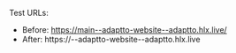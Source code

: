 Test URLs:
- Before: https://main--adaptto-website--adaptto.hlx.live/
- After: https://<branch>--adaptto-website--adaptto.hlx.live
